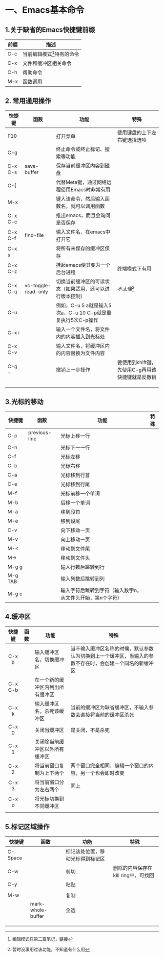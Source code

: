 # 一、Emacs基本命令

## 1.关于缺省的Emacs快捷键前缀

| 前缀 | 描述                       |
| ---- | -------------------------- |
| C-c  | 当前编辑模式[^1]特有的命令 |
| C-x  | 文件和缓冲区相关命令       |
| C-h  | 帮助命令                   |
| M-x  | 函数调用                   |

[^1]:编辑模式在第二篇笔记，<a href=''>链接</a>

## 2. 常用通用操作

| 快捷键  | 函数                | 功能                                                        | 特殊                                             |
| ------- | ------------------- | ----------------------------------------------------------- | ------------------------------------------------ |
| F10     |                     | 打开菜单                                                    | 使用键盘的上下左右键选择选项                     |
| C-g     |                     | 终止命令或终止标记、搜索等功能                              |                                                  |
| C-x C-s | save-buffer         | 保存当前缓冲区内容到磁盘                                    |                                                  |
| C-[     |                     | 代替Meta键，通过网络远程使用Emacs时非常有用                 |                                                  |
| M-x     |                     | 键入该命令，然后输入函数名，就可以调用函数                  |                                                  |
| C-x C-c |                     | 推出emacs，而且会询问是否保存                               |                                                  |
| C-x C-f | find-file           | 输入文件名，在emacs中打开它                                 |                                                  |
| C-x s   |                     | 将所有未保存的缓冲区保存                                    |                                                  |
| C-x C-z |                     | 挂起emacs使其变为一个后台进程                               | 终端模式下有用                                   |
| C-x C-q | vc-toggle-read-only | 切换当前缓冲区的可读状态（如果适用，还可以进行版本控制）    | <em>不太懂</em>[^2]                              |
| C-u     |                     | 例如，C-u 5 a就是输入5次a，C-u 10 C-p就是重复执行5次C-p操作 |                                                  |
| C-x i   |                     | 输入一个文件名，将文件内的内容插入到光标处                  |                                                  |
| C-x C-v |                     | 输入文件名，将缓冲区内的内容替换为文件内容                  |                                                  |
| C-g -   |                     | 撤销上一步操作                                              | 要使用到shift键，先使用C-g再用该快捷键就是反撤销 |
|         |                     |                                                             |                                                  |
|         |                     |                                                             |                                                  |
|         |                     |                                                             |                                                  |

[^2]:暂时没事用过该功能，不知道有什么用	

## 3.光标的移动

| 快捷键   | 函数          | 功能                                                       | 特殊 |
| -------- | ------------- | ---------------------------------------------------------- | ---- |
| C-p      | previous-line | 光标上移一行                                               |      |
| C-n      |               | 光标下一一行                                               |      |
| C-f      |               | 光标左移                                                   |      |
| C-b      |               | 光标右移                                                   |      |
| C-a      |               | 光标移到行首                                               |      |
| C-e      |               | 光标移到行尾                                               |      |
| M-f      |               | 光标前移一个单词                                           |      |
| M-b      |               | 后移一个单词                                               |      |
| M-a      |               | 移到段首                                                   |      |
| M-e      |               | 移到段尾                                                   |      |
| C-v      |               | 向下移动一页                                               |      |
| M-v      |               | 向上移动一页                                               |      |
| M-<      |               | 移动到文件尾                                               |      |
| M->      |               | 移动到文件头                                               |      |
| M-g g    |               | 输入行数后跳转到行                                         |      |
| M-g  TAB |               | 输入列数后跳转到列                                         |      |
| M-g c    |               | 输入字符后跳转到字符（输入数字n，从文件头开始，第n个字符） |      |

## 4.缓冲区

| 快捷键  | 函数 | 功能                             | 特殊                                                         |
| :-----: | ---- | -------------------------------- | ------------------------------------------------------------ |
|  C-x b  |      | 输入缓冲区名，切换缓冲区         | 当不输入缓冲区名称的时候，默认参数认为切换到上一个缓冲区，当输入的参数不存在时，会创建一个同名的新缓冲区 |
| C-x C-b |      | 在一个新的缓冲区内列出所有缓冲区 |                                                              |
| C-x  k  |      | 输入缓冲区名，杀死该缓冲区       | 当前的缓冲区为缺省缓冲区，不输入参数会直接将当前的缓冲区杀死 |
|  C-x 0  |      | 关闭当缓冲区                     | 是关闭，不是杀死                                             |
|  C-x 1  |      | 关闭除当前缓冲区以外所有缓冲区   |                                                              |
|  C-x 2  |      | 将当前窗口复制为上下两个         | 两个窗口完全相同，编辑一个窗口的内容，另一个也会即时改变     |
|  C-x 3  |      | 将当前窗口分为左右两个           | 同上                                                         |
|  C-x o  |      | 将光标切换到不同缓冲区           |                                                              |
|         |      |                                  |                                                              |

## 5.标记区域操作

| 快捷键  | 函数              | 功能                             | 特殊                                |
| ------- | ----------------- | -------------------------------- | ----------------------------------- |
| C-Space |                   | 标记该处位置，移动光标得到标记区 |                                     |
| C-w     |                   | 剪切                             | 删除的内容保存在kill ring中，可找回 |
| C-y     |                   | 粘贴                             |                                     |
|         |                   |                                  |                                     |
| M-w     |                   | 复制                             |                                     |
|         | mark-whole-buffer | 全选                             |                                     |
|         |                   |                                  |                                     |
|         |                   |                                  |                                     |
|         |                   |                                  |                                     |



